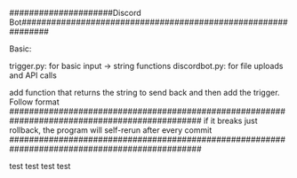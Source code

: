 #####################Discord Bot##############################################################

Basic:

trigger.py:         for basic input -> string functions
discordbot.py:      for file uploads and API calls

add function that returns the string to send back and then add the trigger. Follow format 
###############################################################################################
if it breaks just rollback, the program will self-rerun after every commit
###############################################################################################

test test test
test
